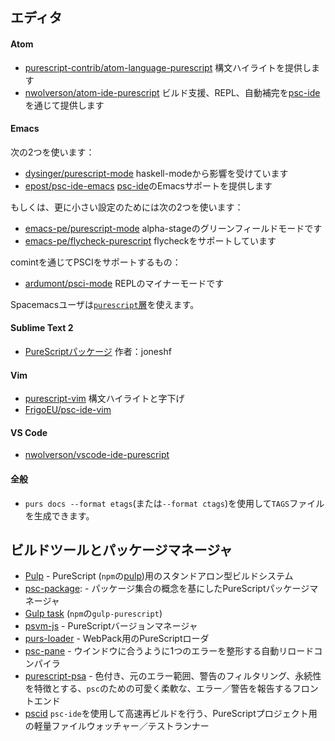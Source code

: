 <!--
## Editors
-->
## エディタ

#### Atom 

<!--
- [purescript-contrib/atom-language-purescript](https://github.com/purescript-contrib/atom-language-purescript) provides syntax highlighting
- [nwolverson/atom-ide-purescript](https://github.com/nwolverson/atom-ide-purescript) provides build support,   REPL, and autocomplete etc. via [psc-ide](https://github.com/purescript/purescript/tree/master/psc-ide)
-->
- [purescript-contrib/atom-language-purescript](https://github.com/purescript-contrib/atom-language-purescript) 構文ハイライトを提供します
- [nwolverson/atom-ide-purescript](https://github.com/nwolverson/atom-ide-purescript) ビルド支援、REPL、自動補完を[psc-ide](https://github.com/purescript/purescript/tree/master/psc-ide)を通じて提供します

#### Emacs

<!--
 Either use these two:
- [dysinger/purescript-mode](https://github.com/dysinger/purescript-mode) was adapted from haskell-mode
- [epost/psc-ide-emacs](https://github.com/epost/psc-ide-emacs) offers Emacs support for [psc-ide](https://github.com/purescript/purescript/tree/master/psc-ide)
-->
 次の2つを使います：
- [dysinger/purescript-mode](https://github.com/dysinger/purescript-mode) haskell-modeから影響を受けています
- [epost/psc-ide-emacs](https://github.com/epost/psc-ide-emacs) [psc-ide](https://github.com/purescript/purescript/tree/master/psc-ide)のEmacsサポートを提供します

<!--
Or these two, for a more minimal setup:
-->
もしくは、更に小さい設定のためには次の2つを使います：

<!--
- [emacs-pe/purescript-mode](https://github.com/emacs-pe/purescript-mode) is an alpha-stage greenfield mode
- [emacs-pe/flycheck-purescript](https://github.com/emacs-pe/flycheck-purescript) provides flycheck support.
-->
- [emacs-pe/purescript-mode](https://github.com/emacs-pe/purescript-mode) alpha-stageのグリーンフィールドモードです
- [emacs-pe/flycheck-purescript](https://github.com/emacs-pe/flycheck-purescript) flycheckをサポートしています

<!--
PSCI support via comint:
-->
comintを通じてPSCIをサポートするもの：

<!--
- [ardumont/psci-mode](https://github.com/ardumont/emacs-psci) is a REPL minor mode
-->
- [ardumont/psci-mode](https://github.com/ardumont/emacs-psci) REPLのマイナーモードです

<!--
Spacemacs users can just use the [`purescript` layer](https://github.com/syl20bnr/spacemacs/tree/master/layers/%2Blang/purescript).
-->
Spacemacsユーザは[`purescript`層](https://github.com/syl20bnr/spacemacs/tree/master/layers/%2Blang/purescript)を使えます。

#### Sublime Text 2

<!--
- [PureScript package](https://sublime.wbond.net/search/PureScript) by joneshf
-->
- [PureScriptパッケージ](https://sublime.wbond.net/search/PureScript) 作者：joneshf

#### Vim

<!--
- [purescript-vim](https://github.com/raichoo/purescript-vim) syntax highlighting and indentation
-->
- [purescript-vim](https://github.com/raichoo/purescript-vim) 構文ハイライトと字下げ
- [FrigoEU/psc-ide-vim](https://github.com/FrigoEU/psc-ide-vim/)

#### VS Code

- [nwolverson/vscode-ide-purescript](https://github.com/nwolverson/vscode-ide-purescript)

<!--
#### General
-->
#### 全般

<!--
- To generate `TAGS` files, use `purs docs --format etags` (or `--format ctags`)
-->
- `purs docs --format etags`(または`--format ctags`)を使用して`TAGS`ファイルを生成できます。

<!--
## Build tools and package managers
-->
## ビルドツールとパッケージマネージャ

<!--
- [Pulp](https://github.com/purescript-contrib/pulp) - a standalone build system for PureScript ([pulp](https://www.npmjs.com/package/pulp) in `npm`)
- [psc-package](https://github.com/purescript/psc-package):  A package manager for PureScript based on the concept of package sets
- [Gulp task](https://github.com/purescript-contrib/gulp-purescript) (`gulp-purescript` in `npm`)
- [psvm-js](https://github.com/ThomasCrvsr/psvm-js) - PureScript Version Manager
- [purs-loader](https://github.com/ethul/purs-loader/) - PureScript loader for WebPack
- [psc-pane](https://github.com/anttih/psc-pane) - Auto reloading compiler which formats a single error to fit the window
- [purescript-psa](https://github.com/natefaubion/purescript-psa) - A pretty, flexible error/warning reporting frontend for `psc` featuring colours, original source spans in errors, warning filtering and persistence.
- [pscid](https://github.com/kRITZCREEK/pscid) is a lightweight file-watcher/testrunner for PS projects, that uses `psc-ide` to provide fast rebuilds.
-->
- [Pulp](https://github.com/purescript-contrib/pulp) - PureScript (`npm`の[pulp](https://www.npmjs.com/package/pulp))用のスタンドアロン型ビルドシステム
- [psc-package](https://github.com/purescript/psc-package): - パッケージ集合の概念を基にしたPureScriptパッケージマネージャ
- [Gulp task](https://github.com/purescript-contrib/gulp-purescript) (`npm`の`gulp-purescript`)
- [psvm-js](https://github.com/ThomasCrvsr/psvm-js) - PureScriptバージョンマネージャ
- [purs-loader](https://github.com/ethul/purs-loader/) - WebPack用のPureScriptローダ
- [psc-pane](https://github.com/anttih/psc-pane) - ウインドウに合うように1つのエラーを整形する自動リロードコンパイラ
- [purescript-psa](https://github.com/natefaubion/purescript-psa) - 色付き、元のエラー範囲、警告のフィルタリング、永続性を特徴とする、`psc`のための可愛く柔軟な、エラー／警告を報告するフロントエンド
- [pscid](https://github.com/kRITZCREEK/pscid) `psc-ide`を使用して高速再ビルドを行う、PureScriptプロジェクト用の軽量ファイルウォッチャー／テストランナー

